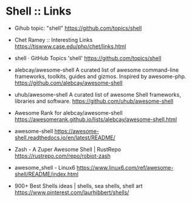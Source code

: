 # Shell :: Links

* Gihub topic: "shell"
https://github.com/topics/shell

* Chet Ramey :: Interesting Links
https://tiswww.case.edu/php/chet/links.html

* shell · GitHub Topics 'shell'
https://github.com/topics/shell

* alebcay/awesome-shell
A curated list of awesome command-line frameworks, toolkits, guides and gizmos. Inspired by awesome-php.
https://github.com/alebcay/awesome-shell

* uhub/awesome-shell
A curated list of awesome Shell frameworks, libraries and software.
https://github.com/uhub/awesome-shell

* Awesome Rank for alebcay/awesome-shell
https://awesomerank.github.io/lists/alebcay/awesome-shell.html

* awesome-shell
https://awesome-shell.readthedocs.io/en/latest/README/

* Zash - A Zuper Awesome Shell | RustRepo
https://rustrepo.com/repo/robiot-zash

* awesome_shell - Linux6
https://www.linux6.com/ref/awesome-shell/README/index.html

* 900+ Best Shells ideas | shells, sea shells, shell art
https://www.pinterest.com/laurhibbert/shells/
